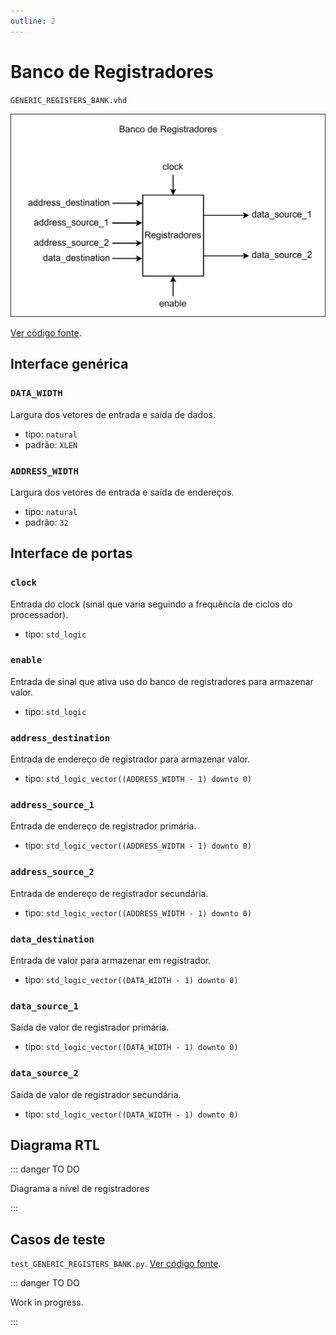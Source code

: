 ```yaml
---
outline: 2
---
```


# Banco de Registradores

`GENERIC_REGISTERS_BANK.vhd`

![Diagrama de portas do banco de registradores](../../public/images/referencia/componentes/generic_registers_bank.drawio.svg)

[Ver código fonte](https://github.com/pfeinsper/24a-CTI-RISCV/blob/main/src/GENERIC_REGISTERS_BANK.vhd).

## Interface genérica

### `DATA_WIDTH`

Largura dos vetores de entrada e saída de dados.

- tipo: `natural`
- padrão: `XLEN`

### `ADDRESS_WIDTH`

Largura dos vetores de entrada e saída de endereços.

- tipo: `natural`
- padrão: `32`

## Interface de portas

### `clock`

Entrada do clock (sinal que varia seguindo a frequência de ciclos do
processador).

- tipo: `std_logic`

### `enable`

Entrada de sinal que ativa uso do banco de registradores para armazenar valor.

- tipo: `std_logic`

### `address_destination`

Entrada de endereço de registrador para armazenar valor.

- tipo: `std_logic_vector((ADDRESS_WIDTH - 1) downto 0)`

### `address_source_1`

Entrada de endereço de registrador primária.

- tipo: `std_logic_vector((ADDRESS_WIDTH - 1) downto 0)`

### `address_source_2`

Entrada de endereço de registrador secundária.

- tipo: `std_logic_vector((ADDRESS_WIDTH - 1) downto 0)`

### `data_destination`

Entrada de valor para armazenar em registrador.

- tipo: `std_logic_vector((DATA_WIDTH - 1) downto 0)`

### `data_source_1`

Saída de valor de registrador primária.

- tipo: `std_logic_vector((DATA_WIDTH - 1) downto 0)`

### `data_source_2`

Saída de valor de registrador secundária.

- tipo: `std_logic_vector((DATA_WIDTH - 1) downto 0)`

## Diagrama RTL

::: danger TO DO

Diagrama a nível de registradores

:::

## Casos de teste

`test_GENERIC_REGISTERS_BANK.py`.
[Ver código fonte](https://github.com/pfeinsper/24a-CTI-RISCV/blob/main/test/test_GENERIC_REGISTERS_BANK.py).

::: danger TO DO

Work in progress.

:::
